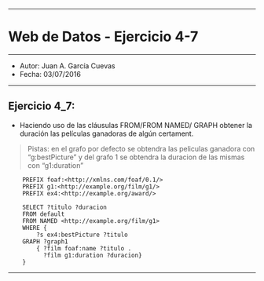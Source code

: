 ***
# Web de Datos - Ejercicio 4-7
***
- Autor: Juan A. García Cuevas
- Fecha: 03/07/2016

***

## Ejercicio 4_7:

- Haciendo uso de las cláusulas FROM/FROM NAMED/ GRAPH obtener la duración las películas ganadoras de algún certament.

> Pistas: en el grafo por defecto se obtendra las peliculas ganadora con “g:bestPicture” y del grafo 1 se obtendra la duracion de las mismas con “g1:duration”

```sparql
    PREFIX foaf:<http://xmlns.com/foaf/0.1/>
    PREFIX g1:<http://example.org/film/g1/>
    PREFIX ex4:<http://example.org/award/>

    SELECT ?titulo ?duracion
    FROM default
    FROM NAMED <http://example.org/film/g1>
    WHERE {
    	?s ex4:bestPicture ?titulo
    GRAPH ?graph1
    	{ ?film foaf:name ?titulo .
    	  ?film g1:duration ?duracion}
    }
```
***
